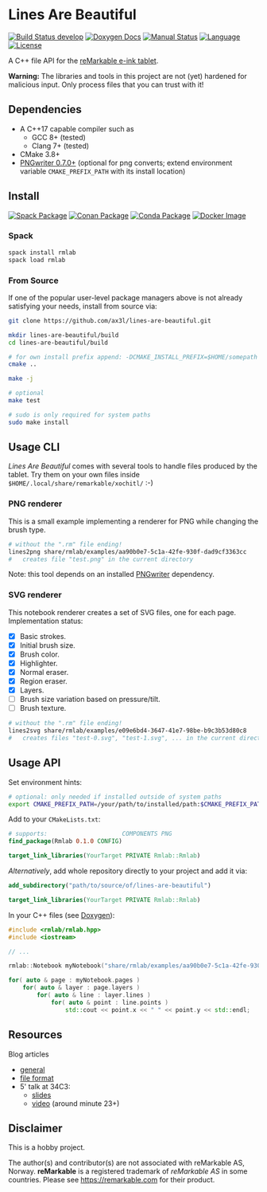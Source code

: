 # Lines Are Beautiful

[![Build Status develop](https://img.shields.io/travis/ax3l/lines-are-beautiful/develop.svg?label=develop)](https://travis-ci.org/ax3l/lines-are-beautiful/branches)
[![Doxygen Docs](https://img.shields.io/badge/docs-doxygen-blue.svg)](https://ax3l.github.io/lines-are-beautiful/)
[![Manual Status](https://readthedocs.org/projects/rmlab/badge/?version=latest)](http://rmlab.readthedocs.io)
[![Language](https://img.shields.io/badge/language-C%2B%2B17-orange.svg)](https://isocpp.org)
[![License](https://img.shields.io/badge/license-GPLv3-blue.svg)](https://www.gnu.org/licenses/gpl-3.0.html)

A C++ file API for the [reMarkable e-ink tablet](https://remarkable.com).

**Warning:** The libraries and tools in this project are not (yet) hardened for malicious input.
Only process files that you can trust with it!

## Dependencies

- A C++17 capable compiler such as
  - GCC 8+ (tested)
  - Clang 7+ (tested)
- CMake 3.8+
- [PNGwriter 0.7.0+](https://github.com/pngwriter/pngwriter)
  (optional for png converts; extend environment variable `CMAKE_PREFIX_PATH` with its install location)

## Install

[![Spack Package](https://img.shields.io/badge/spack-rmlab-brightgreen.svg)](https://spack.io)
[![Conan Package](https://img.shields.io/badge/conan-notyet-yellow.svg)](https://conan.io)
[![Conda Package](https://img.shields.io/badge/conda-notyet-yellow.svg)](https://conda.io)
[![Docker Image](https://img.shields.io/badge/docker-notyet-yellow.svg)](https://docker.io)

### Spack

```bash
spack install rmlab
spack load rmlab
```

### From Source

If one of the popular user-level package managers above is not already satisfying your needs, install from source via:

```bash
git clone https://github.com/ax3l/lines-are-beautiful.git

mkdir lines-are-beautiful/build
cd lines-are-beautiful/build

# for own install prefix append: -DCMAKE_INSTALL_PREFIX=$HOME/somepath
cmake ..

make -j

# optional
make test

# sudo is only required for system paths
sudo make install
```

## Usage CLI

_Lines Are Beautiful_ comes with several tools to handle files produced by the tablet.
Try them on your own files inside `$HOME/.local/share/remarkable/xochitl/` :-)

### PNG renderer

This is a small example implementing a renderer for PNG while changing the brush type.

```bash
# without the ".rm" file ending!
lines2png share/rmlab/examples/aa90b0e7-5c1a-42fe-930f-dad9cf3363cc
#   creates file "test.png" in the current directory
```

Note: this tool depends on an installed [PNGwriter](https://github.com/pngwriter/pngwriter) dependency.

### SVG renderer

This notebook renderer creates a set of SVG files, one for each page. Implementation status:

* [x] Basic strokes.
* [x] Initial brush size.
* [x] Brush color.
* [x] Highlighter.
* [x] Normal eraser.
* [x] Region eraser.
* [x] Layers.
* [ ] Brush size variation based on pressure/tilt.
* [ ] Brush texture.

```bash
# without the ".rm" file ending!
lines2svg share/rmlab/examples/e09e6bd4-3647-41e7-98be-b9c3b53d80c8
#   creates files "test-0.svg", "test-1.svg", ... in the current directory
```

## Usage API

Set environment hints:
```bash
# optional: only needed if installed outside of system paths
export CMAKE_PREFIX_PATH=/your/path/to/installed/path:$CMAKE_PREFIX_PATH
```

Add to your `CMakeLists.txt`:
```cmake
# supports:                     COMPONENTS PNG
find_package(Rmlab 0.1.0 CONFIG)

target_link_libraries(YourTarget PRIVATE Rmlab::Rmlab)
```

*Alternatively*, add whole repository directly to your project and add it via:
```cmake
add_subdirectory("path/to/source/of/lines-are-beautiful")

target_link_libraries(YourTarget PRIVATE Rmlab::Rmlab)
```

In your C++ files (see [Doxygen](https://ax3l.github.io/lines-are-beautiful/)):
```C++
#include <rmlab/rmlab.hpp>
#include <iostream>

// ...

rmlab::Notebook myNotebook("share/rmlab/examples/aa90b0e7-5c1a-42fe-930f-dad9cf3363cc");

for( auto & page : myNotebook.pages )
    for( auto & layer : page.layers )
        for( auto & line : layer.lines )
            for( auto & point : line.points )
                std::cout << point.x << " " << point.y << std::endl;
```

## Resources

Blog articles

- [general](https://plasma.ninja/blog/devices/remarkable/2017/12/18/reMarkable-exporation.html)
- [file format](https://plasma.ninja/blog/devices/remarkable/binary/format/2017/12/26/reMarkable-lines-file-format.html)
- 5' talk at 34C3:
  - [slides](https://plasma.ninja/34c3/reMarkable_binary_format.pdf)
  - [video](https://media.ccc.de/v/34c3-9257-lightning_talks_day_3#t=1405) (around minute 23+)

## Disclaimer

This is a hobby project.

The author(s) and contributor(s) are not associated with reMarkable AS, Norway.
**reMarkable** is a registered trademark of *reMarkable AS* in some countries.
Please see https://remarkable.com for their product.
